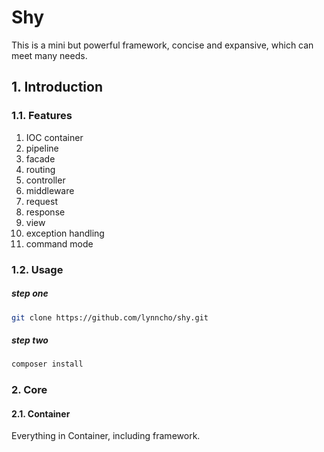 # Shy

This is a mini but powerful framework, concise and expansive, which can meet many needs.

## 1. Introduction

### 1.1. Features

1. IOC container
2. pipeline
3. facade
4. routing
5. controller
6. middleware
7. request
8. response
9. view
10. exception handling
11. command mode

### 1.2. Usage

##### step one
```bash
git clone https://github.com/lynncho/shy.git
```

##### step two
```bash
composer install
```

### 2. Core

#### 2.1. Container

Everything in Container, including framework.